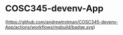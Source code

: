 # COSC345-devenv-App

(https://github.com/andrewtrotman/COSC345-devenv-App/actions/workflows/msbuild/badge.svg)
